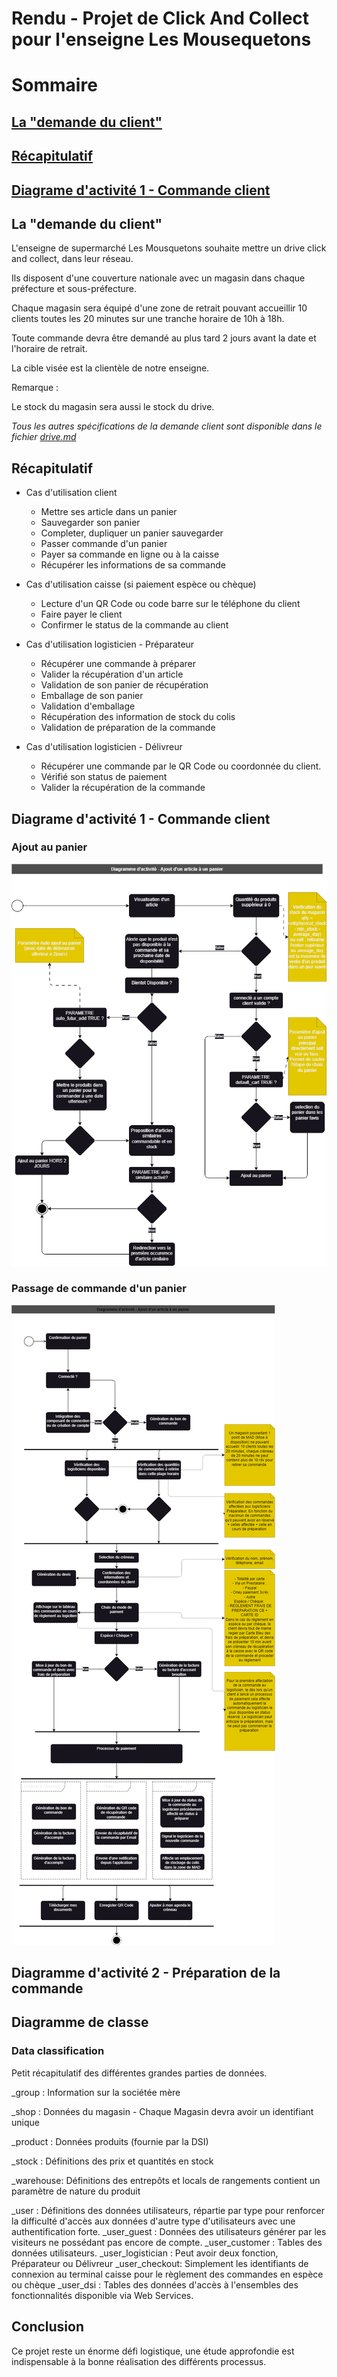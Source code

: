 # Rendu - Projet de Click And Collect pour l'enseigne Les Mousequetons

# Sommaire 

## [La "demande du client"](#client_request)
## [Récapitulatif](#summary)
## [Diagrame d'activité 1 - Commande client](#)

## <a id="client_request"> La "demande du client"

L'enseigne de supermarché Les Mousquetons souhaite mettre un drive click and collect, dans leur réseau.

Ils disposent d'une couverture nationale avec un magasin dans chaque préfecture et sous-préfecture.

Chaque magasin sera équipé d'une zone de retrait pouvant accueillir 10 clients toutes les 20 minutes sur une tranche horaire de 10h à 18h.

Toute commande devra être demandé au plus tard 2 jours avant la date et l'horaire de retrait.

La cible visée est la clientèle de notre enseigne.

Remarque :

Le stock du magasin sera aussi le stock du drive.

*Tous les autres spécifications de la demande client sont disponible dans le fichier [drive.md](./drive.md)*

## <a id="summary"> Récapitulatif

- Cas d'utilisation client
     - Mettre ses article dans un panier
     - Sauvegarder son panier
     - Completer, dupliquer un panier sauvegarder
     - Passer commande d'un panier 
     - Payer sa commande en ligne ou à la caisse
     - Récupérer les informations de sa commande

- Cas d'utilisation caisse (si paiement espèce ou chèque)
     - Lecture d'un QR Code ou code barre sur le téléphone du client
     - Faire payer le client 
     - Confirmer le status de la commande au client

- Cas d'utilisation logisticien - Préparateur
     - Récupérer une commande à préparer
     - Valider la récupération d'un article
     - Validation de son panier de récupération
     - Emballage de son panier
     - Validation d'emballage
     - Récupération des information de stock du colis
     - Validation de préparation de la commande

- Cas d'utilisation logisticien - Délivreur
     - Récupérer une commande par le QR Code ou coordonnée du client.
     - Vérifié son status de paiement
     - Valider la récupération de la commande

## <a id="da1_customer_order"> Diagrame d'activité 1 - Commande client

### Ajout au panier

![Diag](./D_activity_customer_add_to_cart.png)

### Passage de commande d'un panier

![Diag](./D_activity_customer_valid_cart.png)

## <a id="da2_order_preparing"> Diagramme d'activité 2 - Préparation de la commande



## <a id="class_diagram"> Diagramme de classe 

### <a id="data_classification"> Data classification

Petit récapitulatif des différentes grandes parties de données.

_group : Information sur la sociétée mère

_shop : Données du magasin
      - Chaque Magasin devra avoir un identifiant unique

_product : Données produits (fournie par la DSI)

_stock : Définitions des prix et quantités en stock

_warehouse: Définitions des entrepôts et locals de rangements contient un paramètre de nature du produit

_user : Définitions des données utilisateurs, répartie par type pour renforcer la difficulté d'accès aux données d'autre type d'utilisateurs avec une authentification forte.
_user_guest : Données des utilisateurs générer par les visiteurs ne possédant pas encore de compte.
_user_customer : Tables des données utilisateurs.
_user_logistician : Peut avoir deux fonction, Préparateur ou Délivreur
_user_checkout: Simplement les identifiants de connexion au terminal caisse pour le règlement des commandes en espèce ou chèque
_user_dsi : Tables des données d'accès à l'ensembles des fonctionnalités disponible via Web Services.




## Conclusion

Ce projet reste un énorme défi logistique, une étude approfondie est indispensable à la bonne réalisation des différents processus.
